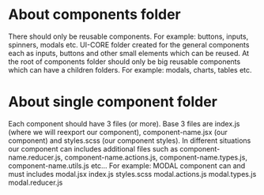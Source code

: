 # About components folder

There should only be reusable components. For example: buttons, inputs, spinners, modals etc.
UI-CORE folder created for the general components each as inputs, buttons and other small elements which can be reused.
At the root of components folder should only be big reusable components which can have a children folders. For example: modals, charts, tables etc.

# About single component folder

Each component should have 3 files (or more). Base 3 files are index.js (where we will reexport our component), component-name.jsx (our component) and styles.scss (our component styles).
In different situations our component can includes additional files such as component-name.reducer.js, component-name.actions.js, component-name.types.js, component-name.utils.js etc...
For example: MODAL component can and must includes 
modal.jsx
index.js
styles.scss
modal.actions.js
modal.types.js
modal.reducer.js
